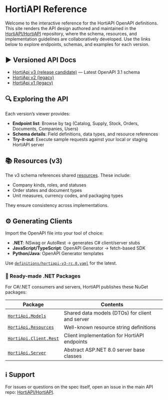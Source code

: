 # HortiAPI Reference

Welcome to the interactive reference for the HortiAPI OpenAPI definitions. This site renders the API design authored and maintained in the [HortiAPI/HortiAPI](https://github.com/HortiAPI/HortiAPI) repository, where the schema, resources, and implementation guidelines are collaboratively developed. Use the links below to explore endpoints, schemas, and examples for each version.

## ▶️ Versioned API Docs

* [HortiApi v3 (release candidate)](/v3) — Latest OpenAPI 3.1 schema
* [HortiApi v2 (legacy)](/v2)
* [HortiApi v1 (legacy)](/v1)

## 🔍 Exploring the API

Each version’s viewer provides:

* **Endpoint list**: Browse by tag (Catalog, Supply, Stock, Orders, Documents, Companies, Users)
* **Schema details**: Field definitions, data types, and resource references
* **Try-it-out**: Execute sample requests against your local or staging HortiAPI server

## 📚 Resources (v3)

The v3 schema references shared [resources](/resources). These include:

* Company kinds, roles, and statuses
* Order states and document types
* Unit measures, currency codes, and packaging types

They ensure consistency across implementations.

## ⚙️ Generating Clients

Import the OpenAPI file into your tool of choice:

* **.NET**: NSwag or AutoRest → generates C# client/server stubs
* **JavaScript/TypeScript**: OpenAPI Generator → fetch-based SDK
* **Python/Java**: OpenAPI Generator templates

Use [`definitions/hortiapi-v3-rc.0.yaml`](/definitions/hortiapi-v3-rc.0.yaml) for the latest.

### 🧩 Ready-made .NET Packages

For C#/.NET consumers and servers, HortiAPI publishes these NuGet packages:

| Package                                                                       | Contents                                          |
| ----------------------------------------------------------------------------- | ------------------------------------------------- |
| [`HortiApi.Models`](https://www.nuget.org/packages/HortiApi.Models)           | Shared data models (DTOs) for client and server   |
| [`HortiApi.Resources`](https://www.nuget.org/packages/HortiApi.Resources)     | Well-known resource string definitions            |
| [`HortiApi.Client.Rest`](https://www.nuget.org/packages/HortiApi.Client.Rest) | Client implementation for HortiAPI endpoints      |
| [`HortiApi.Server`](https://www.nuget.org/packages/HortiApi.Server)           | Abstract ASP.NET 8.0 server base classes          |

## ℹ️ Support

For issues or questions on the spec itself, open an issue in the main API repo: [HortiAPI/HortiAPI](https://github.com/HortiAPI/HortiAPI/issues).
